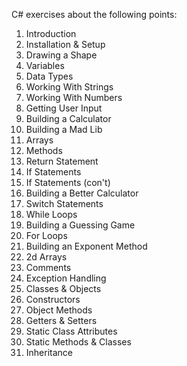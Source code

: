 C# exercises about the following points:

1. Introduction
2. Installation & Setup
3. Drawing a Shape
4. Variables
5. Data Types
6. Working With Strings
7. Working With Numbers
8. Getting User Input
9. Building a Calculator
10. Building a Mad Lib
11. Arrays
12. Methods
13. Return Statement
14. If Statements
15. If Statements (con\'t)
16. Building a Better Calculator
17. Switch Statements
18. While Loops
19. Building a Guessing Game
20. For Loops
21. Building an Exponent Method
22. 2d Arrays
23. Comments
24. Exception Handling
25. Classes & Objects
26. Constructors
27. Object Methods
28. Getters & Setters
29. Static Class Attributes
30. Static Methods & Classes
31. Inheritance
